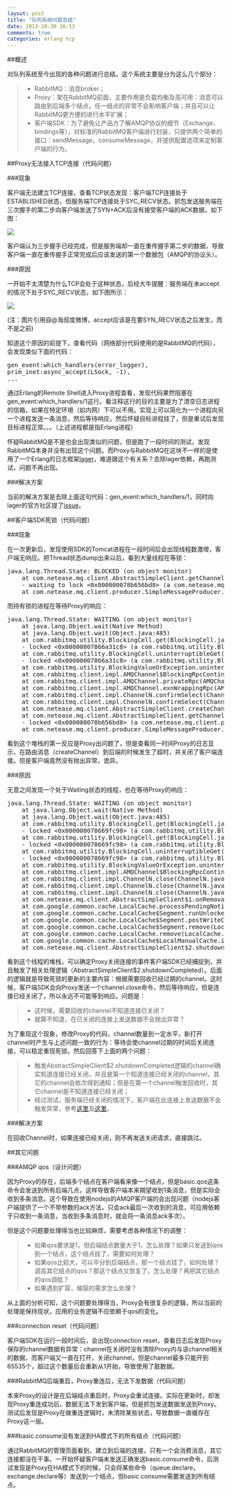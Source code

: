 ```yaml
---
layout: post
title: "队列系统问题总结"
date: 2013-10-30 16:13
comments: true
categories: erlang tcp
---
```


##概述

对队列系统至今出现的各种问题进行总结。这个系统主要是分为这么几个部分：

> * RabbitMQ：消息broker；
> * Proxy：架在RabbitMQ前面，主要作用是负载均衡及高可用：消息可以路由到后端多个结点，任一结点的异常不会影响客户端；并且可以让RabbitMQ更方便的进行水平扩展；
> * 客户端SDK：为了避免让产品方了解AMQP协议的细节（Exchange、bindings等），对标准的RabbitMQ客户端进行封装，只提供两个简单的接口：sendMessage，consumeMessage，并提供配置选项来定制客户端的行为。

<!--more-->

##Proxy无法接入TCP连接（代码问题）

###现象

客户端无法建立TCP连接，查看TCP状态发现：客户端TCP连接处于ESTABLISHED状态，但服务端TCP连接处于SYC_RECV状态。抓包发送服务端在三次握手的第二步向客户端发送了SYN+ACK后没有接受客户端的ACK数据，如下图：

<img src="{{ root_url }}/images/amqp_tcp_connect.png" />

客户端认为三步握手已经完成，但是服务端却一直在重传握手第二步的数据，导致客户端一直在重传握手正常完成后应该发送的第一个数据包（AMQP的协议头）。

###原因

一开始不太清楚为什么TCP会处于这种状态，后经大牛提醒：服务端在未accept的情况下处于SYC_RECV状态，如下图所示：

<img src="{{ root_url }}/images/tcp_handshake.jpg" />

(注：图片引用自@淘叔度微博，accept应该是在要SYN_RECV状态之后发生，而不是之前)

知道这个原因的前提下，查看代码（网络部分代码使用的是RabbitMQ的代码），会发现类似下面的代码：

<pre class="prettyprint linenums lang-erlang">
gen_event:which_handlers(error_logger),
prim_inet:async_accept(LSock, -1),
...
</pre>

通过Erlang的Remote Shell进入Proxy进程查看，发现代码果然阻塞在gen_event:which_handlers/1这行。看注释这行的目的主要是为了清空日志进程的信箱，如果在特定环境（如内网）下可以不用。实现上可以简化为一个进程向另一个进程发送一条消息，然后等待响应，然后怀疑目标进程挂了，但是重试后发现目标进程正常。。。（上述进程都是指Erlang进程）

怀疑RabbitMQ是不是也会出现类似的问题，但是跑了一段时间的测试，发现RabbitMQ本身并没有出现这个问题。而Proxy与RabbitMQ在这块不一样的是使用了一个Erlang的日志框架[lager](https://github.com/basho/lager)，难道跟这个有关系？去除lager依赖，再跑测试，问题不再出现。

###解决方案

当前的解决方案是去除上面这句代码：gen_event:which_handlers/1，同时向lager的官方社区提了[issue](https://github.com/basho/lager/issues/176)。

##客户端SDK死锁（代码问题）

###现象

在一次更新后，发现使用SDK的Tomcat进程在一段时间后会出现线程数激增，客户端无响应。把Thread状态dump出来以后，看到大量线程在等锁：

<pre class="prettyprint linenums lang-java">
java.lang.Thread.State: BLOCKED (on object monitor)
	at com.netease.mq.client.AbstractSimpleClient.getChannel(AbstractSimpleClient.java:311)
	- waiting to lock <0x000000078b656bd8> (a com.netease.mq.client.producer.SimpleMessageProducer)
	at com.netease.mq.client.producer.SimpleMessageProducer.sendMessage(SimpleMessageProducer.java:78)
</pre>

而持有锁的进程在等待Proxy的响应：

<pre class="prettyprint linenums lang-java">
java.lang.Thread.State: WAITING (on object monitor)
	at java.lang.Object.wait(Native Method)
	at java.lang.Object.wait(Object.java:485)
	at com.rabbitmq.utility.BlockingCell.get(BlockingCell.java:50)
	- locked <0x00000007866a31c8> (a com.rabbitmq.utility.BlockingValueOrException)
	at com.rabbitmq.utility.BlockingCell.uninterruptibleGet(BlockingCell.java:89)
	- locked <0x00000007866a31c8> (a com.rabbitmq.utility.BlockingValueOrException)
	at com.rabbitmq.utility.BlockingValueOrException.uninterruptibleGetValue(BlockingValueOrException.java:33)
	at com.rabbitmq.client.impl.AMQChannel$BlockingRpcContinuation.getReply(AMQChannel.java:343)
	at com.rabbitmq.client.impl.AMQChannel.privateRpc(AMQChannel.java:216)
	at com.rabbitmq.client.impl.AMQChannel.exnWrappingRpc(AMQChannel.java:118)
	at com.rabbitmq.client.impl.ChannelN.confirmSelect(ChannelN.java:1052)
	at com.rabbitmq.client.impl.ChannelN.confirmSelect(ChannelN.java:61)
	at com.netease.mq.client.AbstractSimpleClient.createChannel(AbstractSimpleClient.java:342)
	at com.netease.mq.client.AbstractSimpleClient.getChannel(AbstractSimpleClient.java:323)
	- locked <0x000000078b656bd8> (a com.netease.mq.client.producer.SimpleMessageProducer)
	at com.netease.mq.client.producer.SimpleMessageProducer.sendMessage(SimpleMessageProducer.java:78)
</pre>

看到这个堆栈的第一反应是Proxy出问题了，但是查看同一时间Proxy的日志显示，在路由消息（createChannel）到后端的时候发生了超时，并关闭了客户端连接。但是客户端竟然没有抛出异常，诡异。

###原因

无意之间发现一个处于Waiting状态的线程，也在等待Proxy的响应：

<pre class="prettyprint linenums lang-java">
java.lang.Thread.State: WAITING (on object monitor)
	at java.lang.Object.wait(Native Method)
	at java.lang.Object.wait(Object.java:485)
	at com.rabbitmq.utility.BlockingCell.get(BlockingCell.java:50)
	- locked <0x000000078669fc98> (a com.rabbitmq.utility.BlockingValueOrException)
	at com.rabbitmq.utility.BlockingCell.get(BlockingCell.java:65)
	- locked <0x000000078669fc98> (a com.rabbitmq.utility.BlockingValueOrException)
	at com.rabbitmq.utility.BlockingCell.uninterruptibleGet(BlockingCell.java:111)
	- locked <0x000000078669fc98> (a com.rabbitmq.utility.BlockingValueOrException)
	at com.rabbitmq.utility.BlockingValueOrException.uninterruptibleGetValue(BlockingValueOrException.java:37)
	at com.rabbitmq.client.impl.AMQChannel$BlockingRpcContinuation.getReply(AMQChannel.java:349)
	at com.rabbitmq.client.impl.ChannelN.close(ChannelN.java:567)
	at com.rabbitmq.client.impl.ChannelN.close(ChannelN.java:499)
	at com.rabbitmq.client.impl.ChannelN.close(ChannelN.java:492)
	at com.netease.mq.client.AbstractSimpleClient$1.onRemoval(AbstractSimpleClient.java:255)
	at com.google.common.cache.LocalCache.processPendingNotifications(LocalCache.java:2016)
	at com.google.common.cache.LocalCache$Segment.runUnlockedCleanup(LocalCache.java:3521)
	at com.google.common.cache.LocalCache$Segment.postWriteCleanup(LocalCache.java:3497)
	at com.google.common.cache.LocalCache$Segment.remove(LocalCache.java:3168)
	at com.google.common.cache.LocalCache.remove(LocalCache.java:4236)
	at com.google.common.cache.LocalCache$LocalManualCache.invalidate(LocalCache.java:4815)
	at com.netease.mq.client.AbstractSimpleClient$2.shutdownCompleted(AbstractSimpleClient.java:352)
</pre>

看到这个线程的堆栈，可以确定Proxy关闭连接的事件客户端SDK已经捕捉到，并且触发了相关处理逻辑（AbstractSimpleClient$2.shutdownCompleted）。后面的逻辑就是导致死锁的更新的主要内容：根据需要回收已经过期的channel。这时候，客户端SDK会向Proxy发送一个channel.close命令，然后等待响应，但是连接已经关闭了，所以永远不可能等到响应。问题是：

> * 这时候，需要回收的channel不知道连接已关闭？
> * 就算不知道，在已关闭的连接上发送数据不会抛出异常？

为了重现这个现象，修改Proxy的代码，channel数量到一定水平，新打开channel时产生与上述问题一致的行为：等待会使channel过期的时间后关闭连接，可以稳定重现死锁。然后回答下上面的两个问题：

> * 触发AbstractSimpleClient$2.shutdownCompleted逻辑的channel确实知道连接已经关闭，并且是第一个知道连接已经关闭的channel，其它的channel会依次得到通知；但是在第一个channel触发回收时，其它channel是不知道连接已经关闭；
> * 经过测试，服务端已经关闭的情况下，客户端在此连接上发送数据不会触发异常，参考[这里](http://ahuaxuan.iteye.com/blog/657511)及[这里](http://my.oschina.net/costaxu/blog/127394)。

###解决方案

在回收Channel时，如果连接已经关闭，则不再发送关闭请求，直接跳过。

##其它问题

###AMQP qos（设计问题）

因为Proxy的存在，后端多个结点在客户端看来像一个结点，但是basic.qos这条命令会发送到所有后端几点，这样导致客户端本来期望收到1条消息，但是实际会收到多条消息。这个导致在使用nodejs的AMQP客户端的会出现问题（nodejs客户端提供了一个不带参数的ack方法，只会ack最后一次收到的消息，可应用依赖于只收到一条消息，当收到多条消息时，就会将一条消息ack多次）。

但是这个问题要处理得当也比较麻烦，需要考虑各种情况下的调整：
> * 如果qos要求是1，但后端结点数量大于1，怎么处理？如果只发送到qos到一个结点，这个结点挂了，需要如何处理？
> * 如果qos比较大，可以平分到后端结点，那一个结点挂了，如何处理？调高其它结点的qos？那这个结点又恢复了，怎么处理？再把其它结点的qos调低？
> * 如果遇到扩容，缩容的需求怎么处理？

从上面的分析可知，这个问题要处理得当，Proxy会有很复杂的逻辑，所以当前的处理是保持现状，应用的业务逻辑不应依赖于qos的变化。

###connection reset（代码问题）

客户端SDK在运行一段时间后，会出现connection reset，查看日志后发现Proxy保存的channel数据有异常：channel在关闭时没有清除Proxy内与该channel相关的数据，而客户端又一直在打开，关闭channel，但是channel最多只能开到65535个，超过这个数量后会重新从1开始，导致使用了脏数据。

###RabbitMQ后端重启，Proxy重连后，无法下发数据（代码问题）

本来Proxy的设计是在后端结点重启时，Proxy会重试连接。实际在更新时，却发现Proxy重连成功后，数据无法下发到客户端，但是抓包发送数据发送到Proxy。测试后发现是Proxy在做重连逻辑时，未清除某些状态，导致数据一直缓存在Proxy这一层。

###basic.consume没有发送到HA模式下的所有结点（代码问题）

通过RabbitMQ的管理页面看到，建立到后端的连接，只有一个会消费消息，其它连接都没在干事。一开始怀疑客户端未发送正确发送basic.consume命令，后测试发现是Proxy在HA模式下的时候，只会将某些命令（queue.declare，exchange.declare等）发送到一个结点，但basic.consume需要发送到所有结点。